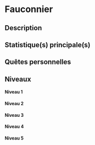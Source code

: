 # Fauconnier

## Description



## Statistique(s) principale(s)



## Quêtes personnelles



## Niveaux

#### Niveau 1

#### Niveau 2

#### Niveau 3

#### Niveau 4

#### Niveau 5